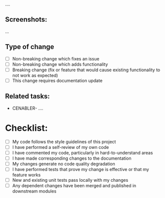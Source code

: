 ....
<!--- Describe briefly the changes included in this PR -->
<!--- Put here any dependency required for this change -->
<!--- Why is this change required? What problem does it solve? -->

## Screenshots:
...
<!--- If not appropriate remove the entire Screenshots section -->
<!--- Add screeshots where the changes are thoroughly visible -->

## Type of change
<!--- Put a X in all the appropriate checkboxes -->
- [ ] Non-breaking change which fixes an issue
- [ ] Non-breaking change which adds functionality
- [ ] Breaking change (fix or feature that would cause existing functionality to not work as expected)
- [ ] This change requires documentation update

## Related tasks:
- CENABLER- ....
<!--- Add the reference to linked tasks in form of bullet list -->

# Checklist:
<!--- Put a X in all the appropriate checkboxes -->
<!--- Put a N/A in all the checkboxes for not applicable lines -->

- [ ] My code follows the style guidelines of this project
- [ ] I have performed a self-review of my own code
- [ ] I have commented my code, particularly in hard-to-understand areas
- [ ] I have made corresponding changes to the documentation
- [ ] My changes generate no code quality degradation
- [ ] I have performed tests that prove my change is effective or that my feature works
- [ ] New and existing unit tests pass locally with my changes
- [ ] Any dependent changes have been merged and published in downstream modules